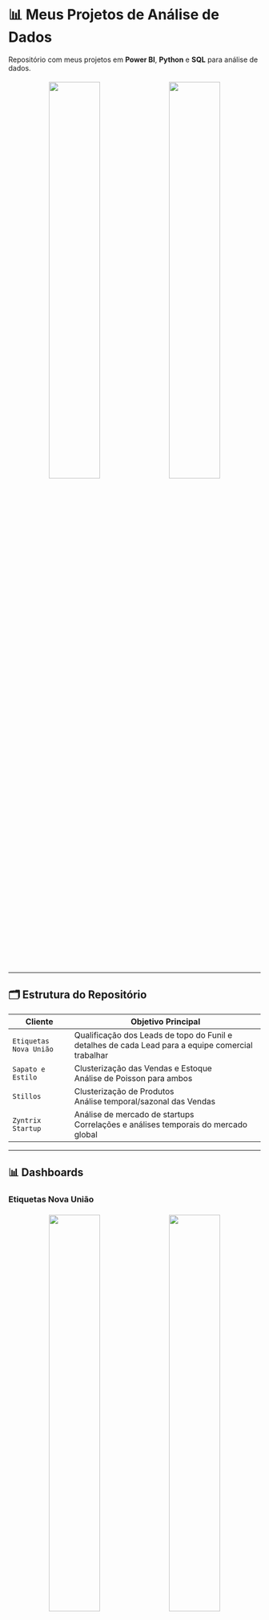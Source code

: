 # 📊 Meus Projetos de Análise de Dados

Repositório com meus projetos em **Power BI**, **Python** e **SQL** para análise de dados.

<div align="center">
  <img src="https://i.imgur.com/aJRc9lU.png" width="45%" style="margin:5px;"> 
  <img src="https://i.imgur.com/d5Gvhp6.png" width="45%" style="margin:5px;">
</div>

---

## 🗂️ Estrutura do Repositório
| Cliente               | Objetivo Principal                                                                 |
|-----------------------|-----------------------------------------------------------------------------------|
| `Etiquetas Nova União`| Qualificação dos Leads de topo do Funil e detalhes de cada Lead para a equipe comercial trabalhar |
| `Sapato e Estilo`     | Clusterização das Vendas e Estoque<br>Análise de Poisson para ambos               |
| `Stillos`             | Clusterização de Produtos<br>Análise temporal/sazonal das Vendas                  |
| `Zyntrix Startup`     | Análise de mercado de startups<br>Correlações e análises temporais do mercado global |

---

## 📊 Dashboards

### Etiquetas Nova União
<div align="center">
  <img src="https://i.imgur.com/d5Gvhp6.png" width="45%" style="margin:5px;">
  <img src="https://i.imgur.com/PpsbFfR.png" width="45%" style="margin:5px;">
</div>

### Stillos - Análise de Estoque
<div align="center">
  <img src="https://i.imgur.com/aJRc9lU.png" width="30%">
  <img src="https://i.imgur.com/KhroNue.png" width="30%">
  <img src="https://i.imgur.com/gdsxEGA.png" width="30%">
</div>

### Stillos - Análise de Vendas
<div align="center">
  <img src="https://i.imgur.com/6mNpcpC.png" width="45%">
  <img src="https://i.imgur.com/Aq5UaRD.png" width="45%">
  <br>
  <img src="https://i.imgur.com/FrlsklQ.png" width="90%">
</div>

### Sapato e Estilo
<div align="center">
  <img src="https://i.imgur.com/cKOOBVj.png" width="45%">
  <img src="https://i.imgur.com/upJ0SfU.png" width="45%">
  <br>
  <img src="https://i.imgur.com/tMm2TF9.png" width="45%">
  <img src="https://i.imgur.com/ovGopDY.png" width="45%">
</div>

### Zyntrix Startup
<div align="center">
  <img src="https://i.imgur.com/VJtxbTM.png" width="45%" style="margin:5px;">
  <img src="https://i.imgur.com/mD1IjIl.png" width="45%" style="margin:5px;">
</div>

---

## 🛠️ Tecnologias Utilizadas
<p align="left">
  <img src="https://img.shields.io/badge/Power%20BI-F2C811?style=for-the-badge&logo=Power%20BI&logoColor=black" alt="Power BI">
  <img src="https://img.shields.io/badge/Python-3776AB?style=for-the-badge&logo=python&logoColor=white" alt="Python">
  <img src="https://img.shields.io/badge/SQL-4479A1?style=for-the-badge&logo=postgresql&logoColor=white" alt="SQL">
</p>
